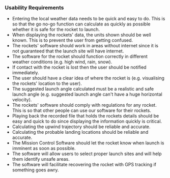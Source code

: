 ### Usability Requirements

*  Entering the local weather data needs to be quick and easy to do. This is so that the go no-go function can calculate as quickly as possible whether it is safe for the rocket to launch.
*  When displaying the rockets' data, the units shown should be well known. This is to prevent the user from getting confused.
*  The rockets' software should work in areas without internet since it is not guaranteed that the launch site will have internet.
*  The software for the rocket should function correctly in different weather conditions (e.g. high wind, rain, snow).
*  If contact with the rocket is lost then the user should be notified immediately.
*  The user should have a clear idea of where the rocket is (e.g. visualising the rockets' location to the user).
*  The suggested launch angle calculated must be a realistic and safe launch angle (e.g. suggested launch angle can't have a huge horizontal velocity).
*  The rockets' software should comply with regulations for any rocket. This is so that other people can use our software for their rockets.
*  Playing back the recorded file that holds the rockets details should be easy and quick to do since displaying the information quickly is critical.
*  Calculating the upwind trajectory should be reliable and accurate.
*  Calculating the probable landing locations should be reliable and accurate.
*  The Mission Control Software should let the rocket know when launch is imminent as soon as possible.
*  The software will allow users to select proper launch sites and will help them identify unsafe areas.
*  The software will facilitate recovering the rocket with GPS tracking if something goes awry.